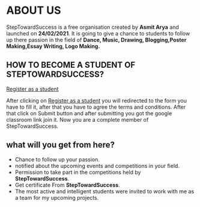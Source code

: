 # ABOUT US
 StepTowardSuccess is a free organisation created by **Asmit Arya** and launched on **24/02/2021**.
It is going to give a chance to students to follow up there passion in the field of **Dance, Music, Drawing, Blogging,Poster Making,Essay Writing, Logo Making.**

## HOW TO BECOME A STUDENT OF STEPTOWARDSUCCESS?
[Register as a student](https://forms.gle/X8paWNBoDNRxdN2e9)


After clicking on [Register as a student](www.google.com) you will redirected to the form you have to fill it, after that you have to agree the terms and conditions. After that click on Submit button and after submitting you got the google classroom link join it. Now you are a complete member of StepTowardSuccess.

## what will you get from here?
 - Chance to follow up your passion.
 - notified about the upcoming events and competitions in your field.
 - Permission to take part in the competitions held by **StepTowardSuccess**. 
 - Get certificate From **StepTowardSuccess**.
 - The most active and intelligent students were invited to work with me as a team for my upcoming projects.
  
 



                             
                             





